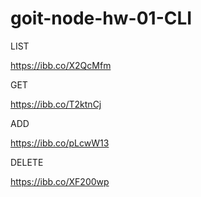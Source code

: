 # goit-node-hw-01-CLI

LIST

https://ibb.co/X2QcMfm

GET

https://ibb.co/T2ktnCj

ADD

https://ibb.co/pLcwW13

DELETE

https://ibb.co/XF200wp
